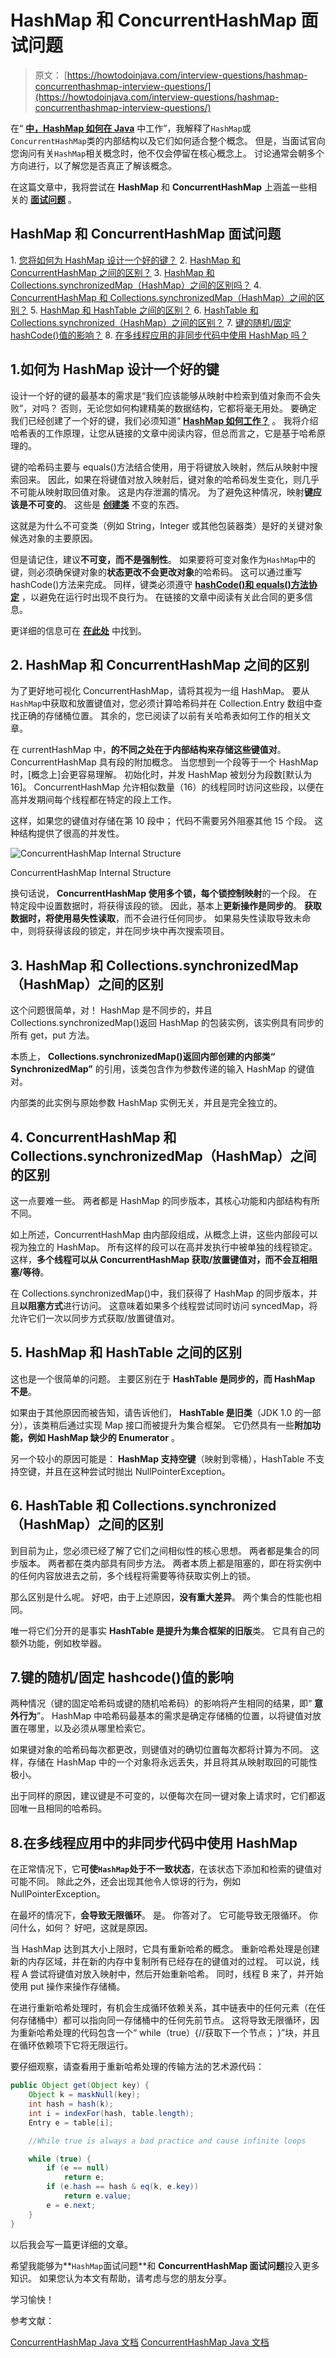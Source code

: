 # HashMap 和 ConcurrentHashMap 面试问题

> 原文： [https://howtodoinjava.com/interview-questions/hashmap-concurrenthashmap-interview-questions/](https://howtodoinjava.com/interview-questions/hashmap-concurrenthashmap-interview-questions/)

在“ [**中，HashMap 如何在 Java**](//howtodoinjava.com/java/collections/how-hashmap-works-in-java/ "How hashmap works in java") 中工作”，我解释了`HashMap`或`ConcurrentHashMap`类的内部结构以及它们如何适合整个概念。 但是，当面试官向您询问有关`HashMap`相关概念时，他不仅会停留在核心概念上。 讨论通常会朝多个方向进行，以了解您是否真正了解该概念。

在这篇文章中，我将尝试在 **HashMap** 和 **ConcurrentHashMap** 上涵盖一些相关的 [**面试问题**](//howtodoinjava.com/java-interview-questions/ "interview questions") 。

## HashMap 和 ConcurrentHashMap 面试问题

1\. [您将如何为 HashMap 设计一个好的键？](#1)
2\. [HashMap 和 ConcurrentHashMap 之间的区别？](#2)
3\. [HashMap 和 Collections.synchronizedMap（HashMap）之间的区别吗？](#3)
4\. [ConcurrentHashMap 和 Collections.synchronizedMap（HashMap）之间的区别？](#4)
5\. [HashMap 和 HashTable 之间的区别？](#5)
6\. [HashTable 和 Collections.synchronized（HashMap）之间的区别？](#6)
7\. [键的随机/固定 hashCode()值的影响？](#7)
8\. [在多线程应用的非同步代码中使用 HashMap 吗？](#8)

## 1.如何为 HashMap 设计一个好的键

设计一个好的键的最基本的需求是“我们应该能够从映射中检索到值对象而不会失败”，对吗？ 否则，无论您如何构建精美的数据结构，它都将毫无用处。 要确定我们已经创建了一个好的键，我们必须知道“ [**HashMap 如何工作？**](https://howtodoinjava.com/java/collections/how-hashmap-works-in-java/ "How hashmap works in java") 。 我将介绍哈希表的工作原理，让您从链接的文章中阅读内容，但总而言之，它是基于哈希原理的。

键的哈希码主要与 equals()方法结合使用，用于将键放入映射，然后从映射中搜索回来。 因此，如果在将键值对放入映射后，键对象的哈希码发生变化，则几乎不可能从映射取回值对象。 这是内存泄漏的情况。 为了避免这种情况，映射**键应该是不可变的**。 这些是 [**创建类**](https://howtodoinjava.com/java/basics/how-to-make-a-java-class-immutable/ "How to make a java class immutable") 不变的东西。

这就是为什么不可变类（例如 String，Integer 或其他包装器类）是好的关键对象候选对象的主要原因。

但是请记住，建议**不可变，而不是强制性**。 如果要将可变对象作为`HashMap`中的键，则必须确保键对象的**状态更改不会更改对象**的哈希码。 这可以通过重写 hashCode()方法来完成。 同样，键类必须遵守 [**hashCode()和 equals()方法协定**](https://howtodoinjava.com/java/basics/java-hashcode-equals-methods/ "Working with hashCode and equals methods in java") ，以避免在运行时出现不良行为。 在链接的文章中阅读有关此合同的更多信息。

更详细的信息可在 [**在此处**](https://howtodoinjava.com/java/collections/design-good-key-for-hashmap/ "How to design a good key for HashMap") 中找到。

## 2\. HashMap 和 ConcurrentHashMap 之间的区别

为了更好地可视化 ConcurrentHashMap，请将其视为一组 HashMap。 要从`HashMap`中获取和放置键值对，您必须计算哈希码并在 Collection.Entry 数组中查找正确的存储桶位置。 其余的，您已阅读了以前有关哈希表如何工作的相关文章。

在 currentHashMap 中，**的不同之处在于内部结构来存储这些键值对**。 ConcurrentHashMap 具有段的附加概念。 当您想到一个段等于一个 HashMap 时，[概念上]会更容易理解。 初始化时，并发 HashMap 被划分为段数[默认为 16]。 ConcurrentHashMap 允许相似数量（16）的线程同时访问这些段，以便在高并发期间每个线程都在特定的段上工作。

这样，如果您的键值对存储在第 10 段中； 代码不需要另外阻塞其他 15 个段。 这种结构提供了很高的并发性。

![ConcurrentHashMap Internal Structure](img/d10fabdd2b20d60555a8221a36905eeb.png)

ConcurrentHashMap Internal Structure



换句话说， **ConcurrentHashMap 使用多个锁，每个锁控制映射**的一个段。 在特定段中设置数据时，将获得该段的锁。 因此，基本上**更新操作是同步的**。
**获取数据时，将使用易失性读取**，而不会进行任何同步。 如果易失性读取导致未命中，则将获得该段的锁定，并在同步块中再次搜索项目。

## 3\. HashMap 和 Collections.synchronizedMap（HashMap）之间的区别

这个问题很简单，对！ HashMap 是不同步的，并且 Collections.synchronizedMap()返回 HashMap 的包装实例，该实例具有同步的所有 get，put 方法。

本质上， **Collections.synchronizedMap()返回内部创建的内部类“ SynchronizedMap”** 的引用，该类包含作为参数传递的输入 HashMap 的键值对。

内部类的此实例与原始参数 HashMap 实例无关，并且是完全独立的。

## 4\. ConcurrentHashMap 和 Collections.synchronizedMap（HashMap）之间的区别

这一点要难一些。 两者都是 HashMap 的同步版本，其核心功能和内部结构有所不同。

如上所述，ConcurrentHashMap 由内部段组成，从概念上讲，这些内部段可以视为独立的 HashMap。 所有这样的段可以在高并发执行中被单独的线程锁定。 这样，**多个线程可以从 ConcurrentHashMap 获取/放置键值对，而不会互相阻塞/等待**。

在 Collections.synchronizedMap()中，我们获得了 HashMap 的同步版本，并且**以阻塞方式**进行访问。 这意味着如果多个线程尝试同时访问 syncedMap，将允许它们一次以同步方式获取/放置键值对。

## 5\. HashMap 和 HashTable 之间的区别

这也是一个很简单的问题。 主要区别在于 **HashTable 是同步的，而 HashMap 不是**。

如果由于其他原因而被告知，请告诉他们， **HashTable 是旧类**（JDK 1.0 的一部分），该类稍后通过实现 Map 接口而被提升为集合框架。 它仍然具有一些**附加功能，例如 HashMap 缺少的 Enumerator** 。

另一个较小的原因可能是： **HashMap 支持空键**（映射到零桶），HashTable 不支持空键，并且在这种尝试时抛出 NullPointerException。

## 6\. HashTable 和 Collections.synchronized（HashMap）之间的区别

到目前为止，您必须已经了解了它们之间相似性的核心思想。 两者都是集合的同步版本。 两者都在类内部具有同步方法。 两者本质上都是阻塞的，即在将实例中的任何内容放进去之前，多个线程将需要等待获取实例上的锁。

那么区别是什么呢。 好吧，由于上述原因，**没有重大差异**。 两个集合的性能也相同。

唯一将它们分开的是事实 **HashTable 是提升为集合框架的旧版**类。 它具有自己的额外功能，例如枚举器。

## 7.键的随机/固定 hashcode()值的影响

两种情况（键的固定哈希码或键的随机哈希码）的影响将产生相同的结果，即“ **意外行为**”。 HashMap 中哈希码最基本的需求是确定存储桶的位置，以将键值对放置在哪里，以及必须从哪里检索它。

如果键对象的哈希码每次都更改，则键值对的确切位置每次都将计算为不同。 这样，存储在 HashMap 中的一个对象将永远丢失，并且将其从映射取回的可能性极小。

出于同样的原因，建议键是不可变的，以便每次在同一键对象上请求时，它们都返回唯一且相同的哈希码。

## 8.在多线程应用中的非同步代码中使用 HashMap

在正常情况下，它**可使`HashMap`处于不一致状态**，在该状态下添加和检索的键值对可能不同。 除此之外，还会出现其他令人惊讶的行为，例如 NullPointerException。

在最坏的情况下，**会导致无限循环**。 是。 你答对了。 它可能导致无限循环。 你问什么，如何？ 好吧，这就是原因。

当 HashMap 达到其大小上限时，它具有重新哈希的概念。 重新哈希处理是创建新的内存区域，并在新的内存中复制所有已经存在的键值对的过程。 可以说，线程 A 尝试将键值对放入映射中，然后开始重新哈希。 同时，线程 B 来了，并开始使用 put 操作来操作存储桶。

在进行重新哈希处理时，有机会生成循环依赖关系，其中链表中的任何元素（在任何存储桶中）都可以指向同一存储桶中的任何先前节点。 这将导致无限循环，因为重新哈希处理的代码包含一个“ while（true）{//获取下一个节点； }”块，并且在循环依赖项下它将无限运行。

要仔细观察，请查看用于重新哈希处理的传输方法的艺术源代码：

```java
public Object get(Object key) {
	Object k = maskNull(key);
	int hash = hash(k);
	int i = indexFor(hash, table.length);
	Entry e = table[i];

	//While true is always a bad practice and cause infinite loops

	while (true) {
		if (e == null)
			return e;
		if (e.hash == hash & eq(k, e.key))
			return e.value;
		e = e.next;
	}
}

```

以后我会写一篇更详细的文章。

希望我能够为**`HashMap`面试问题**和 **ConcurrentHashMap 面试问题**投入更多知识。 如果您认为本文有帮助，请考虑与您的朋友分享。

学习愉快！

参考文献：

[ConcurrentHashMap Java 文档](https://docs.oracle.com/javase/10/docs/api/java/util/concurrent/ConcurrentHashMap.html)
[ConcurrentHashMap Java 文档](https://docs.oracle.com/javase/10/docs/api/java/util/HashMap.html)